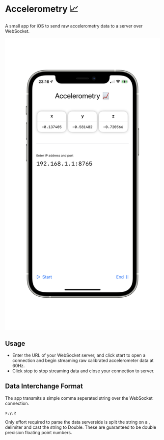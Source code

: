 # Accelerometry 📈

A small app for iOS to send raw accelerometry data to a server over WebSocket.

![App Screenshot with Frame](https://github.com/madmangaz/accelerometry/blob/main/screenshots/mainScreen.png?raw=true)

## Usage

* Enter the URL of your WebSocket server, and click start to open a connection and begin streaming raw calibrated accelerometer data at 60Hz.
* Click stop to stop streaming data and close your connection to server.

## Data Interchange Format

The app transmits a simple comma seperated string over the WebSocket connection.

```
x,y,z
```

Only effort required to parse the data serverside is split the string on a `,` delimiter and cast the string to Double. These are guaranteed to be double precision floating point numbers.
